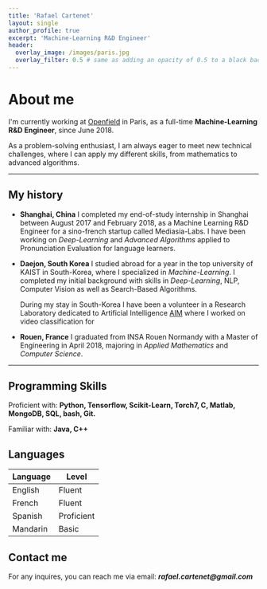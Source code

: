 ```yaml
---
title: 'Rafael Cartenet'
layout: single
author_profile: true
excerpt: 'Machine-Learning R&D Engineer'
header:
  overlay_image: /images/paris.jpg
  overlay_filter: 0.5 # same as adding an opacity of 0.5 to a black background
---
```


# About me

I'm currently working at [Openfield](http://openfieldlive.com/?lang=en) in Paris, as a full-time **Machine-Learning R&D Engineer**, since June 2018.

As a problem-solving enthusiast, I am always eager to meet new technical challenges, where I can apply my different skills, from mathematics to advanced algorithms.

---

## My history

- **Shanghai, China**
  I completed my end-of-study internship in Shanghai between August 2017 and February 2018, as a Machine Learning R&D Engineer for a sino-french startup called Mediasia-Labs. I have been working on *Deep-Learning* and *Advanced Algorithms* applied to Pronunciation Evaluation for language learners.

- **Daejon, South Korea**
  I studied abroad for a year in the top university of KAIST in South-Korea, where I specialized in *Machine-Learning*. I completed my initial background with skills in *Deep-Learning*, NLP, Computer Vision as well as Search-Based Algorithms.

  During my stay in South-Korea I have been a volunteer in a Research Laboratory dedicated to Artificial Intelligence [AIM](http://slsp.kaist.ac.kr/xe/) where I worked on video classification for

- **Rouen, France**
  I graduated from INSA Rouen Normandy with a Master of Engineering in April 2018, majoring in *Applied Mathematics* and *Computer Science*.

---

## Programming Skills

Proficient with: **Python, Tensorflow, Scikit-Learn, Torch7, C, Matlab, MongoDB, SQL, bash, Git.**

Familiar with: **Java, C++**

## Languages

| Language | Level  |
|----------|--------|
| English  | Fluent |
| French   | Fluent |
| Spanish  | Proficient |
| Mandarin | Basic  |


## Contact me

For any inquires, you can reach me via email: **_rafael.cartenet@gmail.com_**
